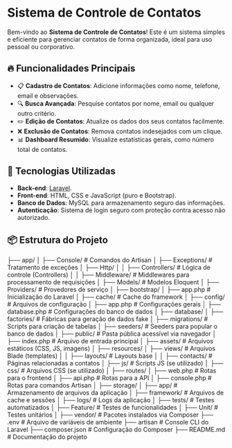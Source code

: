 # Sistema de Controle de Contatos

Bem-vindo ao **Sistema de Controle de Contatos**! Este é um sistema simples e eficiente para gerenciar contatos de forma organizada, ideal para uso pessoal ou corporativo.

## 🔥 Funcionalidades Principais

- 📋 **Cadastro de Contatos**: Adicione informações como nome, telefone, email e observações.
- 🔍 **Busca Avançada**: Pesquise contatos por nome, email ou qualquer outro critério.
- ✏️ **Edição de Contatos**: Atualize os dados dos seus contatos facilmente.
- ❌ **Exclusão de Contatos**: Remova contatos indesejados com um clique.
- 📊 **Dashboard Resumido**: Visualize estatísticas gerais, como número total de contatos.

## 🚀 Tecnologias Utilizadas

- **Back-end**: [Laravel](https://laravel.com/).
- **Front-end**: HTML, CSS e JavaScript (puro e Bootstrap).
- **Banco de Dados**: MySQL para armazenamento seguro das informações.
- **Autenticação**: Sistema de login seguro com proteção contra acesso não autorizado.

## 📦 Estrutura do Projeto
├── app/
│   ├── Console/            # Comandos do Artisan
│   ├── Exceptions/         # Tratamento de exceções
│   ├── Http/
│   │   ├── Controllers/    # Lógica de controle (Controllers)
│   │   ├── Middleware/     # Middlewares para processamento de requisições
│   ├── Models/             # Modelos Eloquent
│   ├── Providers/          # Provedores de serviço
│
├── bootstrap/
│   ├── app.php             # Inicialização do Laravel
│   ├── cache/              # Cache do framework
│
├── config/                 # Arquivos de configuração
│   ├── app.php             # Configurações gerais
│   ├── database.php        # Configurações do banco de dados
│
├── database/
│   ├── factories/          # Fábricas para geração de dados fake
│   ├── migrations/         # Scripts para criação de tabelas
│   ├── seeders/            # Seeders para popular o banco de dados
│
├── public/                 # Pasta pública acessível via navegador
│   ├── index.php           # Arquivo de entrada principal
│   ├── assets/             # Arquivos estáticos (CSS, JS, imagens)
│
├── resources/
│   ├── views/              # Arquivos Blade (templates)
│   │   ├── layouts/        # Layouts base
│   │   ├── contacts/       # Páginas relacionadas a contatos
│   ├── js/                 # Scripts JS (se utilizado)
│   ├── css/                # Arquivos CSS (se utilizado)
│
├── routes/
│   ├── web.php             # Rotas para o frontend
│   ├── api.php             # Rotas para a API
│   ├── console.php         # Rotas para comandos Artisan
│
├── storage/
│   ├── app/                # Armazenamento de arquivos da aplicação
│   ├── framework/          # Arquivos de cache e sessões
│   ├── logs/               # Logs da aplicação
│
├── tests/                  # Testes automatizados
│   ├── Feature/            # Testes de funcionalidades
│   ├── Unit/               # Testes unitários
│
├── vendor/                 # Pacotes instalados via Composer
├── .env                    # Arquivo de variáveis de ambiente
├── artisan                 # Console CLI do Laravel
├── composer.json           # Configuração do Composer
├── README.md               # Documentação do projeto
